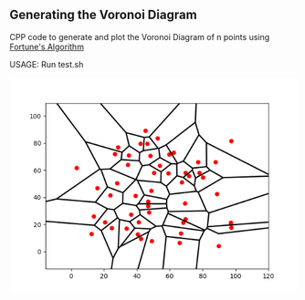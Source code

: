 ## Generating the Voronoi Diagram
CPP code to generate and plot the Voronoi Diagram of n points using [Fortune's Algorithm](https://en.wikipedia.org/wiki/Fortune%27s_algorithm#:~:text=Fortune's%20algorithm%20is%20a%20sweep,sweepline%20algorithm%20for%20Voronoi%20diagrams.%22)

USAGE: Run test.sh

<img src = "/plot.png">
